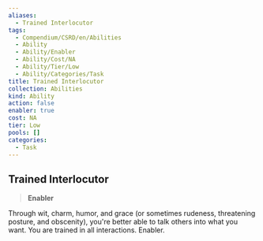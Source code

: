```yaml
---
aliases:
  - Trained Interlocutor
tags:
  - Compendium/CSRD/en/Abilities
  - Ability
  - Ability/Enabler
  - Ability/Cost/NA
  - Ability/Tier/Low
  - Ability/Categories/Task
title: Trained Interlocutor
collection: Abilities
kind: Ability
action: false
enabler: true
cost: NA
tier: Low
pools: []
categories:
  - Task
---
```

## Trained Interlocutor    
>**Enabler**  
    
Through wit, charm, humor, and grace (or sometimes rudeness, threatening posture, and obscenity), you're better able to talk others into what you want. You are trained in all interactions. Enabler.